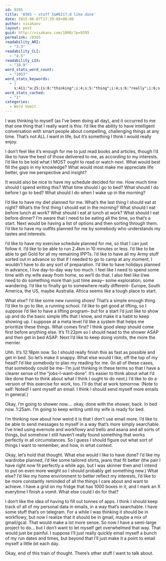 ```yaml
---
id: 9395
title: '0365 – stuff I&#8217;d like done'
date: 2015-06-07T17:39:09+00:00
author: visakanv
layout: post
guid: http://visakanv.com/1000/?p=9395
permalink: /0365
readability_ARI:
  - "3.3"
readability_CLI:
  - "4.5"
readability_LIX:
  - "18.9"
word_stats_word_count:
  - "1053"
word_stats_keywords:
  - |
    s:411:"a:25:{s:8:"thinking";i:4;s:5:"thing";i:4;s:6:"really";i:6;s:4:"want";i:7;s:4:"like";i:34;s:6:"things";i:5;s:4:"time";i:6;s:5:"think";i:7;s:4:"feel";i:3;s:4:"just";i:8;s:9:"interests";i:3;s:4:"make";i:5;s:6:"better";i:3;s:7:"planned";i:5;s:4:"work";i:4;s:4:"need";i:3;s:5:"start";i:3;s:4:"able";i:3;s:5:"stuff";i:3;s:7:"suppose";i:3;s:4:"keep";i:4;s:6:"shower";i:3;s:4:"i'll";i:3;s:5:"email";i:4;s:4:"okay";i:4;}";
word_stats_cached:
  - "1"
categories:
  - Word Vomit
---
```

I was thinking to myself (as I&#8217;ve been doing all day), and it occurred to me that one thing that I really want is this: I&#8217;d like the ability to have intelligent conversation with smart people about compelling, challenging things at any time. That&#8217;s not ALL I want in life, but it&#8217;s something I think I would really enjoy.

I don&#8217;t feel like it&#8217;s enough for me to just read books and articles, though I&#8217;d like to have the best of those delivered to me, as according to my interests. I&#8217;d like to be told what I MOST ought to read or watch next. What would best fill the gaps in my knowledge? What would most make me appreciate life better, give me perspective and insight?

It would also be nice to have my schedule decided for me. How much time should I spend writing this? What time should I go to bed? What should I do before I go to bed? What should I do when I wake up in the morning?

I&#8217;d like to have my diet planned for me. What&#8217;s the last thing I should eat at night? What&#8217;s the first thing I should eat in the morning? What should I eat before lunch at work? What should I eat at lunch at work? What should I eat before dinner? I&#8217;m aware that I need to be eating all the time, so that&#8217;s a start. Next would be having a list of options and then sorting through them. I&#8217;d like to have my outfits planned for me by somebody who understands my tastes and interests.

I&#8217;d like to have my exercise schedule planned for me, so that I can just follow it. I&#8217;d like to be able to run 2.4km in 10 minutes or less. I&#8217;d like to be able to get Gold for all my remaining IPPTs. I&#8217;d like to have all my Army stuff sorted out in advance so that if I needed to go to camp at any moment, I wouldn&#8217;t have to do any sort of preparation. I&#8217;d like to have holidays planned in advance, I live day-to-day way too much. I feel like I need to spend some time with my wife away from home, so we&#8217;ll do that. I also feel like I/we need to do something more than just time away– some exploration, some wandering. I&#8217;d like to finally go to somewhere really different– Europe, South America, the US, maybe Australia. Africa seems like a tough place to start.

What else? I&#8217;d like some new running shoes! That&#8217;s a simple enough thing. I&#8217;d like to go to like, a running school. I&#8217;d like to get good at lifting, so I suppose I&#8217;d like to have a lifting program– but for a start I&#8217;d just like to show up and do the basic simple lifts that I know, and make it a habit to keep showing up. I suppose at a meta level I&#8217;d like a system that helps me prioritize these things. What comes first? I think good sleep should come first before anything else. It&#8217;s 11:22pm so I should head to the shower ASAP and then get in bed ASAP. Next I&#8217;d like to keep doing vomits, the more the merrier.

Uhh. It&#8217;s 12:18pm now. So I should really finish this as fast as possible and get in bed. So let&#8217;s make it snappy. What else would I like, off the top of my head? I&#8217;d like somebody to plan my reading for me. (In all of these cases, that somebody could be me– I&#8217;m just thinking in these terms so that I have a clearer sense of the &#8220;jobs-I-want-done&#8221;. It&#8217;s easier to think about what I&#8217;d like done than to think about what I think I ought to do next.) I&#8217;d like to do a version of this exercise for work, too. I&#8217;ll do that at work tomorrow. (Note to self: Noted! I sent myself an email. I think I should send myself more emails in general.)

Okay, I&#8217;m going to shower now&#8230;. okay, done with the shower, back. In bed now. 1:25am. I&#8217;m going to keep writing until my wife is ready for bed.

I&#8217;m thinking now about how weird it is that I don&#8217;t use email more. I&#8217;d like to be able to send messages to myself in a way that&#8217;s more simply searchable. I&#8217;ve tried using evernote and workflowy and trello and asana and all sorts of things, but somehow I still haven&#8217;t really found something that works perfectly in all circumstances. So I guess I should figure out what sort of things I want to remember, and how, in what context.

Okay, let&#8217;s hold that thought. What else would I like to have done? I&#8217;d like my wardrobe planned, I&#8217;d like some tailored shirts, jeans that fit better (the pair I have right now fit perfectly a while ago, but I was skinner then and I intend to put on even more weight so I should probably get something new.) What else? I&#8217;d like my home environment to better reflect my interests, I&#8217;d like to be more constantly reminded of all the things I care about and want to achieve. I have a grid on my fridge that has 1000 boxes in it, and I mark an X everytime I finish a vomit. What else could I do for that?

I don&#8217;t like the idea of having to fill out tonnes of apps. I think I should keep track of all of my personal data in emails, in a way that&#8217;s searchable. I have some stuff that&#8217;s on telegram. For a while I was thinking it should be in workflowy, but now I realize that it should be in gmail, maybe a mix of gmail/gcal. That would make a lot more sense. So now I have a semi-large project to do&#8230; but I don&#8217;t want to let myself get overwhelmed that way. That would just be painful. I suppose I&#8217;ll just really quickly email myself a bunch of my run dates and times, but beyond that I&#8217;ll just make it a point to email myself a little bit each day.

Okay, end of this train of thought. There&#8217;s other stuff I want to talk about.